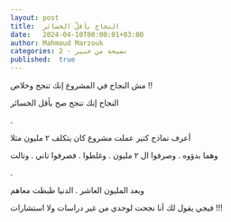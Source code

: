 ```yaml
---
layout: post
title:  النجاح بأقلّ الخسائر
date:   2024-04-10T00:00:01+03:00
author: Mahmoud Marzouk
categories: 2 - نصيحة من خبير
published:  true
---
```

مش النجاح في المشروع إنك تنجح وخلاص !!

النجاح إنك تنجح صح بأقل الخسائر

.

أعرف نماذج كتير عملت مشروع كان يتكلف ٢ مليون مثلا

وهما بدؤوه . وصرفوا ال ٢ مليون . وغلطوا . فصرفوا تاني .
وتالت

.

وبعد المليون العاشر . الدنيا ظبطت معاهم

فيجي يقول لك أنا نجحت لوحدي من غير دراسات ولا استشارات !!!
